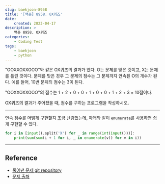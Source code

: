 ```yaml
---
slug: baekjoon-8958
title: '[백준] 8958. OX퀴즈'
date:
    created: 2023-04-17
description: >
    백준 8958. OX퀴즈
categories:
    - Coding Test
tags:
    - baekjoon
    - python
---
```


"OOXXOXXOOO"와 같은 OX퀴즈의 결과가 있다. O는 문제를 맞은 것이고, X는 문제를 틀린 것이다. 문제를 맞은 경우 그 문제의 점수는 그 문제까지 연속된 O의 개수가 된다. 예를 들어, 10번 문제의 점수는 3이 된다.  

"OOXXOXXOOO"의 점수는 1 + 2 + 0 + 0 + 1 + 0 + 0 + 1 + 2 + 3 = 10점이다.  

OX퀴즈의 결과가 주어졌을 때, 점수를 구하는 프로그램을 작성하시오.  

<!-- more -->

---

연속 점수를 어떻게 구현할지 조금 난감했는데, 아래와 같이 `enumerate`를 사용하면 쉽게 구현할 수 있다.  

```python
for i in [input().split('X') for _ in range(int(input()))]:
    print(sum(sum(i + 1 for i, _ in enumerate(v)) for v in i))
```

---
## Reference
- [풀어낸 문제 git repository](https://github.com/djccnt15/coding_test)
- [문제 출처](https://www.acmicpc.net/problem/8958)